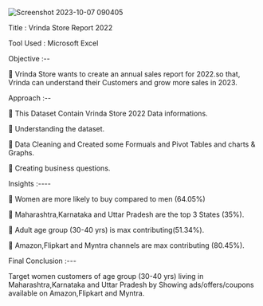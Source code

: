 



![Screenshot 2023-10-07 090405](https://github.com/venkateshkadari493/Project-Portfolio/assets/144048777/2fd5da1a-9eec-4589-b2f4-f45771280842)

Title : Vrinda Store Report 2022

Tool Used : Microsoft Excel

Objective :--

📍 Vrinda Store wants to create an annual sales report for 2022.so that, Vrinda can understand their Customers and grow more sales in 2023.

Approach :--

🏬 This Dataset Contain Vrinda Store 2022 Data informations.

🏬 Understanding the dataset.

🏬 Data Cleaning and Created some Formuals and Pivot Tables and charts & Graphs.

🏬 Creating business questions.

Insights :----

💱 Women are more likely to buy compared to men (64.05%)

💱 Maharashtra,Karnataka and Uttar Pradesh are the top 3 States (35%).

💱 Adult age group (30-40 yrs) is max contributing(51.34%).

💱 Amazon,Flipkart and Myntra channels are max contributing (80.45%).

Final Conclusion :---

 Target women customers of age group (30-40 yrs) living in Maharashtra,Karnataka and Uttar Pradesh by Showing ads/offers/coupons available on Amazon,Flipkart and Myntra.
